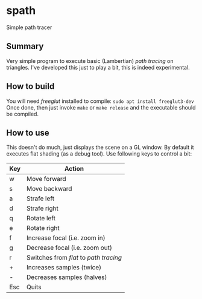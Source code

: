 # spath
Simple path tracer

## Summary
Very simple program to execute basic (Lambertian) _path tracing_ on triangles.
I've developed this just to play a bit, this is indeed experimental.

## How to build
You will need _freeglut_ installed to compile:
```sudo apt install freeglut3-dev```
Once done, then just invoke `make` or `make release` and the executable should be compiled.

## How to use
This doesn't do much, just displays the scene on a GL window.
By default it executes flat shading (as a debug tool). Use following keys to control a bit:

Key | Action
----|-------
w   | Move forward
s   | Move backward
a   | Strafe left
d   | Strafe right
q   | Rotate left
e   | Rotate right
f   | Increase focal (i.e. zoom in)
g   | Decrease focal (i.e. zoom out)
r   | Switches from _flat_ to _path tracing_
\+   | Increases samples (twice)
\-   | Decreases samples (halves)
Esc | Quits

